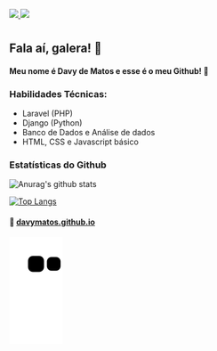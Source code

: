 <p>
<a href="mailto:davymatossg@gmail.com" target="_blank">
<img src="https://camo.githubusercontent.com/2ddaca6465df34255a9431f5ebb85ca440d06625/68747470733a2f2f696d672e736869656c64732e696f2f62616467652f2d476d61696c2d6331343433383f7374796c653d666c61742d737175617265266c6f676f3d476d61696c266c6f676f436f6c6f723d7768697465266c696e6b3d6d61696c746f3a6c75636173676462697474656e636f75727440676d61696c2e636f6d">
</a>
<a href="https://www.linkedin.com/in/davy-matos-59570417b/" target="_blank">
  <img src="https://camo.githubusercontent.com/690733eed2d666fbb6b80a8534e5eda24197f5e0/68747470733a2f2f696d672e736869656c64732e696f2f62616467652f2d4c696e6b6564496e2d626c75653f7374796c653d666c61742d737175617265266c6f676f3d4c696e6b6564696e266c6f676f436f6c6f723d7768697465266c696e6b3d68747470733a2f2f7777772e6c696e6b6564696e2e636f6d2f696e2f6c756361732d62697474656e636f7572742f">
</a>
</p>

#
## Fala aí, galera! 👋

#### Meu nome é Davy de Matos e esse é o meu Github! 🤟

### Habilidades Técnicas: 

- Laravel (PHP)
- Django (Python)
- Banco de Dados e Análise de dados
- HTML, CSS e Javascript básico

### Estatísticas do Github

![Anurag's github stats](https://github-readme-stats.vercel.app/api?username=davymatos&hide=issues&count_private=true)

[![Top Langs](https://github-readme-stats.vercel.app/api/top-langs/?username=davymatos&hide=php)](https://github.com/anuraghazra/github-readme-stats)



#### :link: <a href="https://davymatos.github.io">davymatos.github.io</a>

![Snake animation](https://github.com/rafaballerini/rafaballerini/blob/output/github-contribution-grid-snake.svg)

